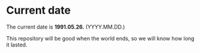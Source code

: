 # Current date

The current date is **1991.05.26.** (YYYY.MM.DD.)

This repository will be good when the world ends, so we will know how long it lasted.